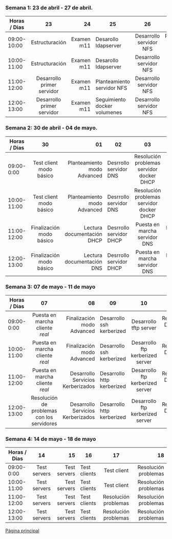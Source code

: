 ### Semana 1: 23 de abril - 27 de abril.

| Horas / Dias   | 23            | 24           | 25            | 26            |    27 | 
| -------------- |:-------------:| ------------:| ------------- |:-------------:| -----:|
| 09:00-10:00    | Estructuración|       Examen m11       |     Desarollo ldapserver          |    Desarrollo servidor NFS   |   Planteamiento servidor Kerberos   |
| 10:00-11:00    | Estructuración              |   Examen m11           |Desarollo ldapserver               |      Desarrollo servidor NFS 		|   Desarrollo servidor kerberos    |
| 11:00-12:00    | Desarrollo primer servidor              | Examen m11             |   Planteamiento servidor NFS            |     Desarrollo servidor NFS  		|   Desarrollo servidor kerberos    |
| 12:00-13:00    | Desarrollo primer servidor              |           Examen m11   |   Seguimiento docker volumenes            |       Desarrollo servidor NFS		|      Desarrollo servidor kerberos |


### Semana 2: 30 de abril - 04 de mayo.

| Horas / Dias   | 30          | 01           | 02            | 03            |    04 | 
| -------------- |:-------------:| ------------:| ------------- |:-------------:| -----:|
| 09:00-0:00     |        Test client modo básico       |     Planteamiento modo Advanced         |        Desrrollo servidor DNS       |     Resolución problemas servidor docker DHCP          |  Puesta en marcha servidor DHCP     |
| 10:00-11:00    |        Test client modo básico       |  Planteamiento modo Advanced              |      Desrrollo servidor DNS         |     Resolución problemas servidor docker DHCP  		|     Puesta en marcha servidor DHCP  |
| 11:00-12:00    |        Finalización modo básico       |       Lectura documentación DHCP       | Desrrollo servidor DHCP              |    Puesta en marcha servidor DNS   		|    Desarrollo cliente Externo   |
| 12:00-13:00    |   Finalización modo básico            |        Lectura documentación DNS      |       Desrrollo servidor DHCP        | Puesta en marcha servidor DNS       		|     Desarrollo cliente Externo  |

### Semana 3: 07 de mayo - 11 de mayo

| Horas / Dias   | 07            | 08           | 09            | 10            |    11 | 
| -------------- |:-------------:| ------------:| ------------- |:-------------:| -----:|
| 09:00-0:00     |    Puesta en marcha cliente *real*           |     Finalización modo Advanced         |      Desarrollo ssh kerberized         |      Desarrollo tftp server         |   Restructuración DHCP server + tftp    |
| 10:00-11:00    |    Puesta en marcha cliente *real*           |  Finalización modo Advanced            |        Desarrollo ssh kerberized       |       Desarrollo ftp kerberized server		|   Restructuración DHCP server + tftp    |
| 11:00-12:00    |    Puesta en marcha cliente *real*           |   Desarrollo Servicios Kerberizados           |        Desarrollo http kerberized       |      Desarrollo ftp kerberized server 		|    Restructuración DHCP server + tftp   |
| 12:00-13:00    |    Resolución de problemas con los servidores           |     Desarrollo Servicios Kerberizados         |     Desarrollo http kerberized          | Desarrollo ftp kerberized server      		|    Restructuración DHCP server + tftp   |

### Semana 4: 14 de mayo - 18 de mayo

| Horas / Dias   | 14           | 15           | 16            | 17            |    18 | 
| -------------- |:-------------:| ------------:| ------------- |:-------------:| -----:|
| 09:00-0:00     |          Test servers     |   Test servers           |  Test clients             |     Test client           |  Resolución problemas     |
| 10:00-11:00    |      Test servers         |    Test servers          |  Test clients             |  Test client      		|     Resolución problemas  |
| 11:00-12:00    |    Test servers           |   Test servers           |  Test clients             |     Resolución problemas  		|    Resolución problemas   |
| 12:00-13:00    |      Test servers         |     Test servers         |    Test clients           |      Resolución problemas 		| Resolución problemas      |


[Página principal](https://gitlab.com/vladimir-remar/Gandhi.Reload/tree/master)
